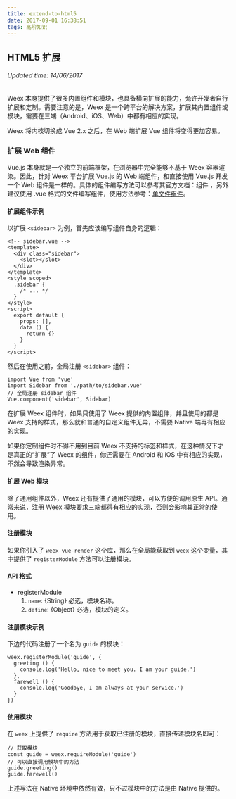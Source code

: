 ```yaml
---
title: extend-to-html5
date: 2017-09-01 16:38:51
tags: 高阶知识
---
```


## HTML5 扩展
###### Updated time: 14/06/2017
Weex 本身提供了很多内置组件和模块，也具备横向扩展的能力，允许开发者自行扩展和定制。需要注意的是，Weex 是一个跨平台的解决方案，扩展其内置组件或模块，需要在三端（Android、iOS、Web）中都有相应的实现。

Weex 将内核切换成 Vue 2.x 之后，在 Web 端扩展 Vue 组件将变得更加容易。

### 扩展 Web 组件
Vue.js 本身就是一个独立的前端框架，在浏览器中完全能够不基于 Weex 容器渲染。因此，针对 Weex 平台扩展 Vue.js 的 Web 端组件，和直接使用 Vue.js 开发一个 Web
组件是一样的。具体的组件编写方法可以参考其官方文档：组件 ，另外建议使用 .vue 格式的文件编写组件，使用方法参考：[单文件组件](https://cn.vuejs.org/v2/guide/single-file-components.html)。

#### 扩展组件示例
以扩展 `<sidebar>` 为例，首先应该编写组件自身的逻辑：

```
<!-- sidebar.vue -->
<template>
  <div class="sidebar">
    <slot></slot>
  </div>
</template>
<style scoped>
  .sidebar {
    /* ... */
  }
</style>
<script>
  export default {
    props: [],
    data () {
      return {}
    }
  }
</script>
```
然后在使用之前，全局注册 `<sidebar>` 组件：

```
import Vue from 'vue'
import Sidebar from './path/to/sidebar.vue'
// 全局注册 sidebar 组件
Vue.component('sidebar', Sidebar)
```
在扩展 Weex 组件时，如果只使用了 Weex 提供的内置组件，并且使用的都是 Weex 支持的样式，那么就和普通的自定义组件无异，不需要 Native 端再有相应的实现。

如果你定制组件时不得不用到目前 Weex 不支持的标签和样式，在这种情况下才是真正的“扩展”了 Weex 的组件，你还需要在 Android 和 iOS 中有相应的实现，不然会导致渲染异常。

#### 扩展 Web 模块
除了通用组件以外，Weex 还有提供了通用的模块，可以方便的调用原生 API。通常来说，注册 Weex 模块要求三端都得有相应的实现，否则会影响其正常的使用。

#### 注册模块
如果你引入了 `weex-vue-render` 这个库，那么在全局能获取到 `weex` 这个变量，其中提供了 `registerModule` 方法可以注册模块。

#### API 格式
* registerModule
  1. `name`: {String} 必选，模块名称。
  2. `define`: {Object} 必选，模块的定义。

#### 注册模块示例
下边的代码注册了一个名为 `guide` 的模块：

```
weex.registerModule('guide', {
  greeting () {
    console.log('Hello, nice to meet you. I am your guide.')
  },
  farewell () {
    console.log('Goodbye, I am always at your service.')
  }
})
```

#### 使用模块
在 `weex` 上提供了 `require` 方法用于获取已注册的模块，直接传递模块名即可：

```
// 获取模块
const guide = weex.requireModule('guide')
// 可以直接调用模块中的方法
guide.greeting()
guide.farewell()
```
上述写法在 Native 环境中依然有效，只不过模块中的方法是由 Native 提供的。